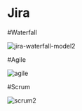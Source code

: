 # Jira


#Waterfall


![jira-waterfall-model2](https://user-images.githubusercontent.com/37230267/109943774-8177e880-7d10-11eb-8a5c-0a1c923b657b.png)


#Agile

![agile](https://user-images.githubusercontent.com/37230267/109968289-77b0ae00-7d2d-11eb-92ff-c72746abb142.png)


#Scrum

![scrum2](https://user-images.githubusercontent.com/37230267/109968477-b6deff00-7d2d-11eb-9217-503a53df1562.png)







